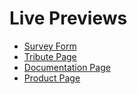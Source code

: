 # Live Previews

- [Survey Form](https://rawcdn.githack.com/btuerker/freeCodeCamp-projects/99b4b007587ce9a75e439aa4d589071c5dae1b8d/responsive-web-design-survey-form/index.html)
- [Tribute Page](https://rawcdn.githack.com/btuerker/freeCodeCamp-projects/840ea6b791e9d9160823d86fcc55e5a02bdad67d/responsive-web-design-tribute-page/index.html)
- [Documentation Page](https://rawcdn.githack.com/btuerker/freeCodeCamp-projects/d472ea2a5334472c9324974675b1615ffadbfef4/responsive-web-design-documentation-page/index.html)
- [Product Page](https://rawcdn.githack.com/btuerker/freeCodeCamp-projects/22465e895bd87f7b101b15621702bc38bf35eb7d/responsive-web-design-product-page/index.html)
